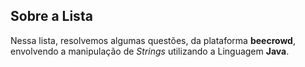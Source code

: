 ## Sobre a Lista
Nessa lista, resolvemos algumas questões, da plataforma **beecrowd**, envolvendo a manipulação de _Strings_ utilizando a Linguagem **Java**.
